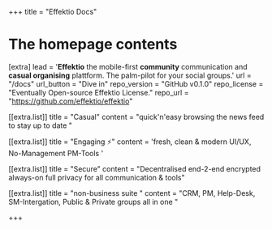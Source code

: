+++
title = "Effektio Docs"

# The homepage contents
[extra]
lead = '<b>Effektio</b> the mobile-first <strong>community</strong> communication and <strong>casual organising</strong> plattform. The palm-pilot for your social groups.'
url = "/docs"
url_button = "Dive in"
repo_version = "GitHub v0.1.0"
repo_license = "Eventually Open-source Effektio License."
repo_url = "https://github.com/effektio/effektio"

[[extra.list]]
title = "Casual"
content = "quick'n'easy browsing the news feed to stay up to date "

[[extra.list]]
title = "Engaging ⚡️"
content = 'fresh, clean & modern UI/UX, No-Management PM-Tools '

[[extra.list]]
title = "Secure"
content = "Decentralised end-2-end encrypted always-on full privacy for all communication & tools"

[[extra.list]]
title = "non-business suite "
content = "CRM, PM, Help-Desk, SM-Intergation, Public & Private groups all in one "

+++

